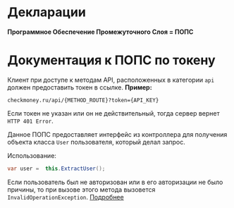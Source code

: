 # Декларации

**Программное Обеспечение Промежуточного Слоя = ПОПС**

# Документация к ПОПС по токену

Клиент при доступе к методам API, расположенных в категории `api` должен предоставить токен в ссылке. **Пример:**

```
checkmoney.ru/api/{METHOD_ROUTE}?token={API_KEY}
```

Если токен не указан или он не действительный, тогда сервер вернет `HTTP 401 Error`.

Данное ПОПС предоставляет интерфейс из контроллера для получения объекта класса `User` пользователя, который делал запрос.

Использование:

```cs
var user =  this.ExtractUser();
```

Если пользователь был не авторизован или в его авторизации не было причины, то при вызове этого метода вызовется `InvalidOperationException`. [Подробнее](../Extensions/ControllerExtractingExtension.cs)

